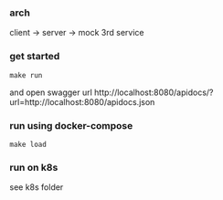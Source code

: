 ### arch
client -> server -> mock 3rd service

### get started

```
make run
```

and open swagger url http://localhost:8080/apidocs/?url=http://localhost:8080/apidocs.json

### run using docker-compose

```
make load
```

### run on k8s

see k8s folder
